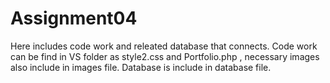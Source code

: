 # Assignment04
Here includes code work and releated database that connects. Code work can be find in VS folder as style2.css and Portfolio.php , necessary images also include in  images file. Database is include in database file.
